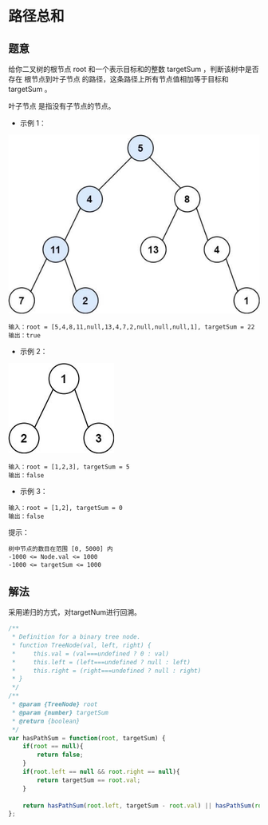 # 路径总和

## 题意

给你二叉树的根节点 root 和一个表示目标和的整数 targetSum ，判断该树中是否存在 根节点到叶子节点 的路径，这条路径上所有节点值相加等于目标和 targetSum 。  

叶子节点 是指没有子节点的节点。  


- 示例 1：

![](./images/path-sum-1.jpg)

```
输入：root = [5,4,8,11,null,13,4,7,2,null,null,null,1], targetSum = 22
输出：true
```


- 示例 2：

![](./images/path-sum-2.jpg)

```
输入：root = [1,2,3], targetSum = 5
输出：false
```

- 示例 3：

```
输入：root = [1,2], targetSum = 0
输出：false
```

提示：
```
树中节点的数目在范围 [0, 5000] 内
-1000 <= Node.val <= 1000
-1000 <= targetSum <= 1000
```


## 解法

采用递归的方式，对targetNum进行回溯。  

```js
/**
 * Definition for a binary tree node.
 * function TreeNode(val, left, right) {
 *     this.val = (val===undefined ? 0 : val)
 *     this.left = (left===undefined ? null : left)
 *     this.right = (right===undefined ? null : right)
 * }
 */
/**
 * @param {TreeNode} root
 * @param {number} targetSum
 * @return {boolean}
 */
var hasPathSum = function(root, targetSum) {
    if(root == null){
        return false;
    }
    if(root.left == null && root.right == null){
        return targetSum == root.val;
    }
 
    return hasPathSum(root.left, targetSum - root.val) || hasPathSum(root.right, targetSum - root.val);
};
```
